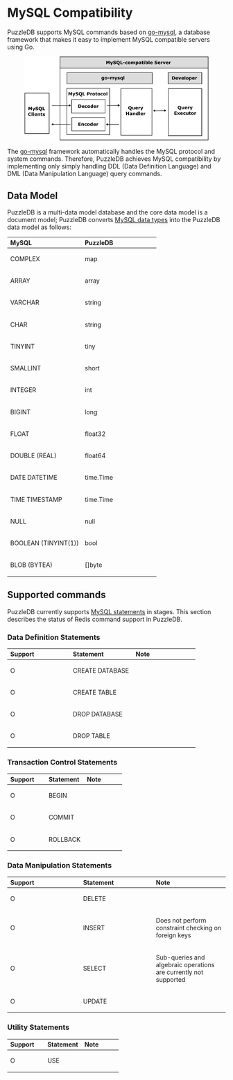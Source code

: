 # MySQL Compatibility

PuzzleDB supports MySQL commands based on [go-mysql](https://github.com/cybergarage/go-mysql), a database framework that makes it easy to implement MySQL compatible servers using Go.

<figure>
<img src="https://raw.githubusercontent.com/cybergarage/go-mysql/main/doc/img/framework.png" alt="framework" />
</figure>

The [go-mysql](https://github.com/cybergarage/go-mysql) framework automatically handles the MySQL protocol and system commands. Therefore, PuzzleDB achieves MySQL compatibility by implementing only simply handling DDL (Data Definition Language) and DML (Data Manipulation Language) query commands.

## Data Model

PuzzleDB is a multi-data model database and the core data model is a document model; PuzzleDB converts [MySQL data types](https://dev.mysql.com/doc/refman/8.0/en/data-types.html) into the PuzzleDB data model as follows:

<table>
<colgroup>
<col style="width: 50%" />
<col style="width: 50%" />
</colgroup>
<thead>
<tr class="header">
<th style="text-align: left;">MySQL</th>
<th style="text-align: left;">PuzzleDB</th>
</tr>
</thead>
<tbody>
<tr class="odd">
<td style="text-align: left;"><p>COMPLEX</p></td>
<td style="text-align: left;"><p>map</p></td>
</tr>
<tr class="even">
<td style="text-align: left;"><p>ARRAY</p></td>
<td style="text-align: left;"><p>array</p></td>
</tr>
<tr class="odd">
<td style="text-align: left;"><p>VARCHAR</p></td>
<td style="text-align: left;"><p>string</p></td>
</tr>
<tr class="even">
<td style="text-align: left;"><p>CHAR</p></td>
<td style="text-align: left;"><p>string</p></td>
</tr>
<tr class="odd">
<td style="text-align: left;"><p>TINYINT</p></td>
<td style="text-align: left;"><p>tiny</p></td>
</tr>
<tr class="even">
<td style="text-align: left;"><p>SMALLINT</p></td>
<td style="text-align: left;"><p>short</p></td>
</tr>
<tr class="odd">
<td style="text-align: left;"><p>INTEGER</p></td>
<td style="text-align: left;"><p>int</p></td>
</tr>
<tr class="even">
<td style="text-align: left;"><p>BIGINT</p></td>
<td style="text-align: left;"><p>long</p></td>
</tr>
<tr class="odd">
<td style="text-align: left;"><p>FLOAT</p></td>
<td style="text-align: left;"><p>float32</p></td>
</tr>
<tr class="even">
<td style="text-align: left;"><p>DOUBLE (REAL)</p></td>
<td style="text-align: left;"><p>float64</p></td>
</tr>
<tr class="odd">
<td style="text-align: left;"><p>DATE DATETIME</p></td>
<td style="text-align: left;"><p>time.Time</p></td>
</tr>
<tr class="even">
<td style="text-align: left;"><p>TIME TIMESTAMP</p></td>
<td style="text-align: left;"><p>time.Time</p></td>
</tr>
<tr class="odd">
<td style="text-align: left;"><p>NULL</p></td>
<td style="text-align: left;"><p>null</p></td>
</tr>
<tr class="even">
<td style="text-align: left;"><p>BOOLEAN (TINYINT(1))</p></td>
<td style="text-align: left;"><p>bool</p></td>
</tr>
<tr class="odd">
<td style="text-align: left;"><p>BLOB (BYTEA)</p></td>
<td style="text-align: left;"><p>[]byte</p></td>
</tr>
</tbody>
</table>

## Supported commands

PuzzleDB currently supports [MySQL statements](https://dev.mysql.com/doc/refman/8.0/en/sql-statements.html) in stages. This section describes the status of Redis command support in PuzzleDB.

### Data Definition Statements

<table>
<colgroup>
<col style="width: 33%" />
<col style="width: 33%" />
<col style="width: 33%" />
</colgroup>
<thead>
<tr class="header">
<th style="text-align: left;">Support</th>
<th style="text-align: left;">Statement</th>
<th style="text-align: left;">Note</th>
</tr>
</thead>
<tbody>
<tr class="odd">
<td style="text-align: left;"><p>O</p></td>
<td style="text-align: left;"><p>CREATE DATABASE</p></td>
<td style="text-align: left;"></td>
</tr>
<tr class="even">
<td style="text-align: left;"><p>O</p></td>
<td style="text-align: left;"><p>CREATE TABLE</p></td>
<td style="text-align: left;"></td>
</tr>
<tr class="odd">
<td style="text-align: left;"><p>O</p></td>
<td style="text-align: left;"><p>DROP DATABASE</p></td>
<td style="text-align: left;"></td>
</tr>
<tr class="even">
<td style="text-align: left;"><p>O</p></td>
<td style="text-align: left;"><p>DROP TABLE</p></td>
<td style="text-align: left;"></td>
</tr>
</tbody>
</table>

### Transaction Control Statements

<table>
<colgroup>
<col style="width: 33%" />
<col style="width: 33%" />
<col style="width: 33%" />
</colgroup>
<thead>
<tr class="header">
<th style="text-align: left;">Support</th>
<th style="text-align: left;">Statement</th>
<th style="text-align: left;">Note</th>
</tr>
</thead>
<tbody>
<tr class="odd">
<td style="text-align: left;"><p>O</p></td>
<td style="text-align: left;"><p>BEGIN</p></td>
<td style="text-align: left;"></td>
</tr>
<tr class="even">
<td style="text-align: left;"><p>O</p></td>
<td style="text-align: left;"><p>COMMIT</p></td>
<td style="text-align: left;"></td>
</tr>
<tr class="odd">
<td style="text-align: left;"><p>O</p></td>
<td style="text-align: left;"><p>ROLLBACK</p></td>
<td style="text-align: left;"></td>
</tr>
</tbody>
</table>

### Data Manipulation Statements

<table>
<colgroup>
<col style="width: 33%" />
<col style="width: 33%" />
<col style="width: 33%" />
</colgroup>
<thead>
<tr class="header">
<th style="text-align: left;">Support</th>
<th style="text-align: left;">Statement</th>
<th style="text-align: left;">Note</th>
</tr>
</thead>
<tbody>
<tr class="odd">
<td style="text-align: left;"><p>O</p></td>
<td style="text-align: left;"><p>DELETE</p></td>
<td style="text-align: left;"></td>
</tr>
<tr class="even">
<td style="text-align: left;"><p>O</p></td>
<td style="text-align: left;"><p>INSERT</p></td>
<td style="text-align: left;"><p>Does not perform constraint checking on foreign keys</p></td>
</tr>
<tr class="odd">
<td style="text-align: left;"><p>O</p></td>
<td style="text-align: left;"><p>SELECT</p></td>
<td style="text-align: left;"><p>Sub-queries and algebraic operations are currently not supported</p></td>
</tr>
<tr class="even">
<td style="text-align: left;"><p>O</p></td>
<td style="text-align: left;"><p>UPDATE</p></td>
<td style="text-align: left;"></td>
</tr>
</tbody>
</table>

### Utility Statements

<table>
<colgroup>
<col style="width: 33%" />
<col style="width: 33%" />
<col style="width: 33%" />
</colgroup>
<thead>
<tr class="header">
<th style="text-align: left;">Support</th>
<th style="text-align: left;">Statement</th>
<th style="text-align: left;">Note</th>
</tr>
</thead>
<tbody>
<tr class="odd">
<td style="text-align: left;"><p>O</p></td>
<td style="text-align: left;"><p>USE</p></td>
<td style="text-align: left;"></td>
</tr>
</tbody>
</table>
